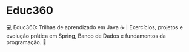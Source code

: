 # Educ360
💻 Educ360: Trilhas de aprendizado em Java ☕ | Exercícios, projetos e evolução prática em Spring, Banco de Dados e fundamentos da programação. 🚀
